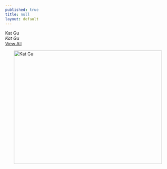 ```yaml
---
published: true
title: null
layout: default
---
```

<div style="text-align:1325px;valign:middle">Kat Gu</div> 
<div style="text-align:1330px;valign:middle"><i>Kat Gu</i></div> 
<div style="text-align:1340px;valign:middle"><a href="https://google.com">View All</a></div>


<a href="https://fofnz.github.io/product1"><img src="https://i.imgur.com/hEgpars.jpg" title="Kat Gu" width="476" height="365" align="right" /></a>                                                      
<br>




<br><br>

